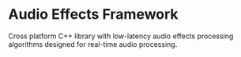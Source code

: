 
# Audio Effects Framework

Cross platform C++ library with low-latency audio effects processing algorithms designed for real-time audio processing.

<!-- ## Motivation

This projects aims to provide an easy to use API for creating audio effects processing applications. With well documented, low-level implementation of audio effects in C++, the library is designed to be simple and efficient.

## Effects included in the library

- Gain
- Pan
- Delay
- Biquad
- Distortion
- Compressor
- Expander
- Flanger
- Chorus
- Reverb

## Use Cases

- Creating plugins for Digital Audio Workstations.
- For use in applications that require real-time audio effects.


## Getting Started

### Installation

### Examples


## Software Architecture -->

<!-- ![useful image]({{ site.url }}/assets/SoftwareArchitecture.png) -->



<!-- For more details see [GitHub Flavored Markdown](https://guides.github.com/features/mastering-markdown/). -->
